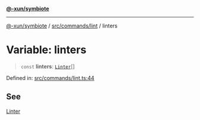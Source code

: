 [**@-xun/symbiote**](../../../../README.md)

***

[@-xun/symbiote](../../../../README.md) / [src/commands/lint](../README.md) / linters

# Variable: linters

> `const` **linters**: [`Linter`](../enumerations/Linter.md)[]

Defined in: [src/commands/lint.ts:44](https://github.com/Xunnamius/symbiote/blob/b62abf3b41ef4fb16014d3e799397a1e70b68b47/src/commands/lint.ts#L44)

## See

[Linter](../enumerations/Linter.md)
